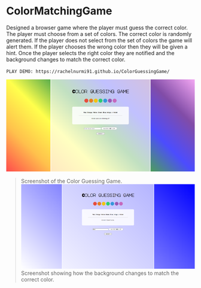 # ColorMatchingGame

Designed a browser game where the player must guess the correct color. The player must choose from a set of colors. The correct color is randomly generated. If the player does not select from the set of colors the game will alert them. If the player chooses the wrong color then they will be given a hint. Once the player selects the right color they are notified and the background changes to match the correct color.

`PLAY DEMO: https://rachelnurmi91.github.io/ColorGuessingGame/`

![Screenshot of Color Guessing Game](/images/Screen-ColorGuessing.png)
> Screenshot of the Color Guessing Game.
![Screenshot of correct answer](/images/Screen-ColorGuessing-Correct.png)
> Screenshot showing how the background changes to match the correct color.
